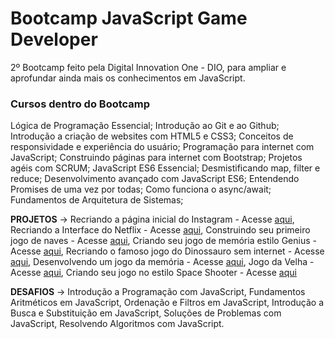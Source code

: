 # Bootcamp JavaScript Game Developer
2º Bootcamp feito pela Digital Innovation One - DIO, para ampliar e aprofundar ainda mais os conhecimentos em JavaScript.

### Cursos dentro do Bootcamp
Lógica de Programação Essencial; 
Introdução ao Git e ao Github;
Introdução a criação de websites com HTML5 e CSS3; 
Conceitos de responsividade e experiência do usuário;
Programação para internet com JavaScript;
Construindo páginas para internet com Bootstrap;
Projetos agéis com SCRUM;
JavaScript ES6 Essencial;
Desmistificando map, filter e reduce;
Desenvolvimento avançado com JavaScript ES6;
Entendendo Promises de uma vez por todas;
Como funciona o async/await;
Fundamentos de Arquitetura de Sistemas;

**PROJETOS** -> Recriando a página inicial do Instagram - Acesse [aqui](https://douglasbarcellos.github.io/dio-frontend/HTML-Web-Developer_DIO/Projetos/1-Recriando-pagina-do-insta/), Recriando a Interface do Netflix - Acesse [aqui](https://douglasbarcellos.github.io/dio-frontend/HTML-Web-Developer_DIO/Projetos/2-netflix-clone/), Construindo seu primeiro jogo de naves - Acesse [aqui](https://douglasbarcellos.github.io/dio-frontend/JavaScript-Game-Developer_DIO/Projetos/3-jogo-da-navezinha/), Criando seu jogo de memória estilo Genius - Acesse [aqui](https://douglasbarcellos.github.io/dio-frontend/JavaScript-Game-Developer_DIO/Projetos/4-genesis), Recriando o famoso jogo do Dinossauro sem internet - Acesse [aqui](https://douglasbarcellos.github.io/dio-frontend/JavaScript-Game-Developer_DIO/Projetos/5-dino/), Desenvolvendo um jogo da memória - Acesse [aqui](https://douglasbarcellos.github.io/dio-frontend/JavaScript-Game-Developer_DIO/Projetos/6-jogo-da-memoria/), Jogo da Velha - Acesse [aqui](https://douglasbarcellos.github.io/dio-frontend/JavaScript-Game-Developer_DIO/Projetos/7-jogo-da-velha/), Criando seu jogo no estilo Space Shooter - Acesse [aqui](https://douglasbarcellos.github.io/dio-frontend/JavaScript-Game-Developer_DIO/Projetos/8-space-shooter/)

**DESAFIOS** -> Introdução a Programação com JavaScript, Fundamentos Aritméticos em JavaScript, Ordenação e Filtros em JavaScript, Introdução a Busca e Substituição em JavaScript, Soluções de Problemas com JavaScript, Resolvendo Algoritmos com JavaScript.

